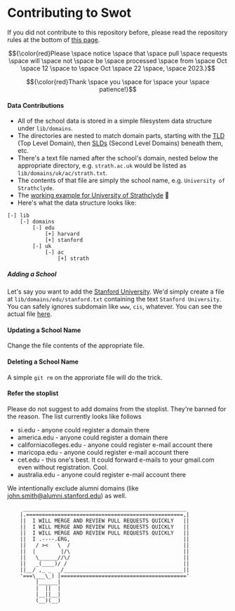 # Contributing to Swot

If you did not contribute to this repository before, please read the repository rules at the bottom of [this page](https://github.com/JetBrains/swot/).

$${\color{red}Please \space notice \space that \space pull \space requests \space will \space not \space be \space processed \space from \space Oct \space 12 \space to \space Oct \space 22 \space, \space 2023.}$$ 

$${\color{red}Thank \space you \space for \space your \space patience!}$$

#### Data Contributions

* All of the school data is stored in a simple filesystem data structure under `lib/domains`.
* The directories are nested to match domain parts, starting with the [TLD](http://en.wikipedia.org/wiki/Top-level_domain) (Top Level Domain), then [SLDs](http://en.wikipedia.org/wiki/Second-level_domain) (Second Level Domains) beneath them, etc.
* There's a text file named after the school's domain, nested below the appropriate directory, e.g. `strath.ac.uk` would be listed as `lib/domains/uk/ac/strath.txt`.
* The contents of that file are simply the school name, e.g. `University of Strathclyde`.
* The [working example for University of Strathclyde](https://github.com/jetbrains/swot/blob/master/lib/domains/uk/ac/strath.txt) :eyes:
* Here's what the data structure looks like:

```
[-] lib
    [-] domains
        [-] edu
            [+] harvard
            [+] stanford
        [-] uk
            [-] ac
                [+] strath
```

##### Adding a School

Let's say you want to add the [Stanford University](http://www.stanford.edu/). We'd simply create a file at `lib/domains/edu/stanford.txt` containing the text `Stanford University`. You can safely ignores subdomain like `www`, `cis`, whatever. You can see the actual file [here](https://github.com/jetbrains/swot/blob/master/lib/domains/edu/stanford.txt).

#### Updating a School Name

Change the file contents of the appropriate file.

#### Deleting a School Name

A simple `git rm` on the approriate file will do the trick.

#### Refer the stoplist
Please do not suggest to add domains from the stoplist. They're banned for the reason. The list currently looks like follows
* si.edu - anyone could register a domain there
* america.edu - anyone could register a domain there
* californiacolleges.edu - anyone could register e-mail account there
* maricopa.edu - anyone could register e-mail account there
* cet.edu - this one's best. It could forward e-mails to your gmail.com even without registration. Cool.
* australia.edu - anyone could register e-mail account there

We intentionally exclude alumni domains (like john.smith@alumni.stanford.edu) as well.

```
     ____________________________________________________
    |.==================================================,|
    ||  I WILL MERGE AND REVIEW PULL REQUESTS QUICKLY   ||
    ||  I WILL MERGE AND REVIEW PULL REQUESTS QUICKLY   ||
    ||  I WILL MERGE AND REVIEW PULL REQUESTS QUICKLY   ||
    ||  I .----.ERG,                                    ||
    ||   / ><   \  /                                    ||
    ||  |        |/\                                    ||
    ||   \______//\/                                    ||
    ||   _(____)/ /                                     ||
    ||__/ ,_ _  _/______________________________________||
    '===\___\_) |========================================'
         |______|
         |  ||  |
         |__||__|
         (__)(__)
```
